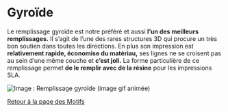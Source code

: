 # Gyroïde

Le remplissage gyroïde est notre préféré et aussi **l’un des meilleurs remplissages.** Il s’agit de l’une des rares structures 3D qui procure un très bon soutien dans toutes les directions. En plus son impression est **relativement rapide, économise du matériau,** ses lignes ne se croisent pas au sein d’une même couche et **c’est joli.** La forme particulière de ce remplissage permet **de le remplir avec de la résine** pour les impressions SLA.

![Image : Remplissage gyroïde (image gif animée)](images/gyroïde.gif)


[Retour à la page des Motifs](pattern.md)